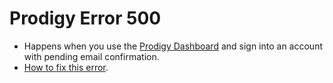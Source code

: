 # Prodigy Error 500

- Happens when you use the [Prodigy Dashboard](https://prodigy-dashboard.hostedposted.com/) and sign into an account with pending email confirmation.
- [How to fix this error](fixProdigyDashboard.md).
